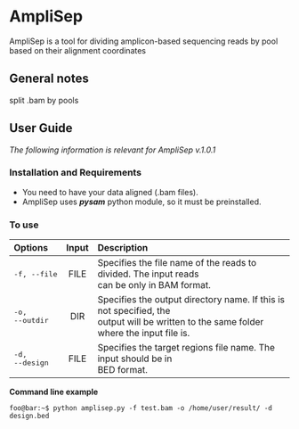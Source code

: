 # AmpliSep
AmpliSep is a tool for dividing amplicon-based sequencing reads by pool based on their alignment coordinates

## General notes
split .bam by pools

## User Guide
*The following information is relevant for AmpliSep v.1.0.1*
### Installation and Requirements
* You need to have your data aligned (.bam files).
* AmpliSep uses ***pysam*** python module, so it must be preinstalled.

### To use
| Options  | Input  | Description |
| :----------------------- |:------:|:---------------|
| <pre lang="console">-f, --file</pre> | FILE | Specifies the file name of the reads to divided. The input reads<br> can be only in BAM format. |
| <pre lang="console">-o, --outdir</pre> | DIR | Specifies the output directory name. If this is not specified, the<br> output will be written to the same folder where the input file is. |
| <pre lang="console">-d, --design</pre> | FILE | Specifies the target regions file name. The input should be in<br> BED format. |

**Command line example**
```console
foo@bar:~$ python amplisep.py -f test.bam -o /home/user/result/ -d design.bed
```
